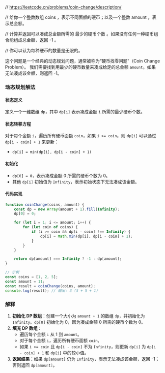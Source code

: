 
// <https://leetcode.cn/problems/coin-change/description/>

// 给你一个整数数组 coins ，表示不同面额的硬币；以及一个整数 amount ，表示总金额。

// 计算并返回可以凑成总金额所需的 最少的硬币个数 。如果没有任何一种硬币组合能组成总金额，返回 -1 。

// 你可以认为每种硬币的数量是无限的。

这个问题是一个经典的动态规划问题，通常被称为“硬币找零问题”（Coin Change Problem）。
我们需要找到用最少的硬币数量来凑成给定的总金额 `amount`。如果无法凑成该金额，则返回 -1。

### 动态规划解法

#### 状态定义

定义一个一维数组 `dp`，其中 `dp[i]` 表示凑成金额 `i` 所需的最少硬币个数。

#### 状态转移方程

对于每个金额 `i`，遍历所有硬币面额 `coin`，如果 `i >= coin`，则 `dp[i]` 可以通过 `dp[i - coin] + 1` 来更新：

- `dp[i] = min(dp[i], dp[i - coin] + 1)`

#### 初始化

- `dp[0] = 0`，表示凑成金额 0 所需的硬币个数为 0。
- 其他 `dp[i]` 初始值为 `Infinity`，表示初始状态下无法凑成该金额。

#### 代码实现

```javascript
function coinChange(coins, amount) {
    const dp = new Array(amount + 1).fill(Infinity);
    dp[0] = 0;

    for (let i = 1; i <= amount; i++) {
        for (let coin of coins) {
            if (i >= coin && dp[i - coin] !== Infinity) {
                dp[i] = Math.min(dp[i], dp[i - coin] + 1);
            }
        }
    }

    return dp[amount] === Infinity ? -1 : dp[amount];
}

// 示例
const coins = [1, 2, 5];
const amount = 11;
const result = coinChange(coins, amount);
console.log(result); // 输出: 3 (5 + 5 + 1)
```

### 解释

1. **初始化 DP 数组**：创建一个大小为 `amount + 1` 的数组 `dp`，并初始化为 `Infinity`。`dp[0]` 初始化为 0，因为凑成金额 0 所需的硬币个数为 0。
2. **填充 DP 数组**：
   - 遍历每个金额 `i` 从 1 到 `amount`。
   - 对于每个金额 `i`，遍历所有硬币面额 `coin`。
   - 如果 `i >= coin` 且 `dp[i - coin]` 不为 `Infinity`，则更新 `dp[i]` 为 `dp[i - coin] + 1` 和 `dp[i]` 中的较小值。
3. **返回结果**：如果 `dp[amount]` 仍为 `Infinity`，表示无法凑成该金额，返回 -1；否则返回 `dp[amount]`。
